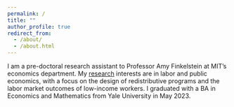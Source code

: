 ```yaml
---
permalink: /
title: ""
author_profile: true
redirect_from: 
  - /about/
  - /about.html
---
```


I am a pre-doctoral research assistant to Professor Amy Finkelstein at MIT’s economics department. My [research](https://rosakleinman.github.io/research/) interests are in labor and public economics, with a focus on the design of redistributive programs and the labor market outcomes of low-income workers. I graduated with a BA in Economics and Mathematics from Yale University in May 2023.



